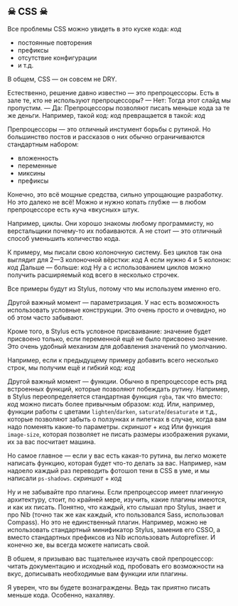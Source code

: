 ## ☠ CSS ☠

Все проблемы CSS можно увидеть в это куске кода:
_код_

* постоянные повторения
* префиксы
* отсутствие конфигурации
* и т.д.

В общем, CSS — он совсем не DRY.

Естественно, решение давно известно — это препроцессоры. Есть в зале те, кто не используют препроцессоры?
— Нет: Тогда этот слайд мы пропустим.
— Да: Препроцессоры позволяют писать меньше кода за те же деньги. Например, такой код:
_код_
превращается в такой:
_код_

Препроцессоры — это отличный инстумент борьбы с рутиной. Но большинство постов и рассказов о них обычно ограничиваются стандартным набором:
* вложенность
* переменные
* миксины
* префиксы

Конечно, это всё мощные средства, сильно упрощающие разработку. Но это далеко не всё! Можно и нужно копать глубже — в любом препроцессоре есть куча «вкусных» штук.

Например, циклы. Они хорошо знакомы любому программисту, но верстальщики почему-то их побаиваются. А не стоит — это отличный способ уменьшить количество кода.

К примеру, мы писали свою колоночную систему. Без циклов так она выглядит для 2—3 колоночной вёрстки:
_код_
А если нужно 4 и 5 колонок:
_код_
Дальше — больше:
_код_
Ну а с использованием циклов можно получить расширяемый код всего в несколько строчек.

Все примеры будут из Stylus, потому что мы используем именно его.

Другой важный момент — параметризация. У нас есть возможность использовать условные конструкции. Это очень просто и очевидно, но об этом часто забывают.

Кроме того, в Stylus есть условное присваивание: значение будет присвоено только, если переменной ещё не было присвоено значение. Это очень удобный механизм для добавления значений по умолчанию.

Например, если к предыдущему примеру добавить всего несколько строк, мы получим ещё и гибкий код:
_код_

Другой важный момент — функции. Обычно в препроцессоре есть ряд встроенных функций, которые позволяют побеждать рутину.
Например, в Stylus переопределяется стандартная функция `rgba`, так что вместо:
_код_
можно писать более привычным образом:
_код_.
Или, например, функции работы с цветами `lighten`/`darken`, `saturate`/`desaturate` и т.д., которые позволяют забыть о ползунках и пипетках в случае, когда вам надо поменять какие-то параметры.
_скриншот_ + _код_
Или функция `image-size`, которая позволяет не писать размеры изображения руками, их за вас посчитает машина.

Но самое главное — если у вас есть какая-то рутина, вы легко можете написать функцию, которая будет что-то делать за вас. Например, нам надоело каждый раз переводить фотошоп тени в CSS в уме, и мы написали `ps-shadows`.
_скриншот_ + _код_

Ну и не забывайте про плагины. Если препроцессор имеет плагинную архитектуру, стоит, по крайней мере, изучить, какие плагины имеются, и как их писать. Понятно, что каждый, кто слышал про Stylus, знает и про Nib (точно так же как каждый, кто пользовался Sass, использовал Compass). Но это не единственный плагин. Например, можно не использовать стандартный минификатор Stylus, заменив его CSSO, а вместо стандартных префиксов из Nib использовать Autoprefixer. И конечно же, вы всегда можете написать свой.

В обшем, я призываю вас тщательнее изучать свой препроцессор: читать документацию и исходный код, пробовать его возможности на вкус, дописывать необходимые вам функции или плагины.

Я уверен, что вы будете вознаграждены. Ведь так приятно писать меньше кода. Особенно, нахаляву.

